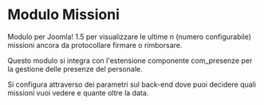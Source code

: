 # Modulo Missioni
Modulo per Joomla! 1.5 per visualizzare le ultime n (numero configurabile) missioni ancora da protocollare firmare o rimborsare.

Questo modulo si integra con l'estensione componente com_presenze per la gestione delle presenze del personale.

Si configura attraverso dei parametri sul back-end dove puoi decidere quali missioni vuoi vedere e quante oltre la data.
